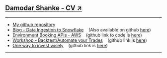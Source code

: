 ## <a href="cv/" target="_blank"><strong>Damodar Shanke - CV &#8599;</strong></a>

---
* <a href="https://github.com/dshanke" target="_blank">My github repository</a>
* <a href="https://cevo.com.au/post/post-terraform-streaming-data-into-snowflake-via-kinesis/" target="_blank">Blog - Data Ingestion to Snowflake</a>    (Also available on github <a href="https://github.com/dshanke/terraform-kinesis-snowflake" target="_blank">here</a>)
* <a href="https://raw.githubusercontent.com/dshanke/aws-sam/master/env-booking-api/docs/AWS-SWAGGER-SAM-API-Gateway.pptx" target="_blank">Environment Booking APIs - AWS</a>    (github link to code is <a href="https://github.com/dshanke/aws-sam/tree/master/env-booking-api" target="_blank">here</a>)
* <a href="https://dshanke.github.io/autotrade/" target="_blank">Workshop - Backtest/Automate your Trades</a>    (github link is <a href="https://github.com/dshanke/autotrade/tree/gh-pages" target="_blank">here</a>)
* <a href="https://richboy.pythonanywhere.com/" target="_blank">One way to invest wisely</a>    (github link is <a href="https://github.com/dshanke/richboy" target="_blank">here</a>)

---